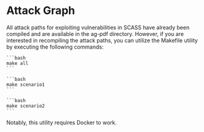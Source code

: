 # Attack Graph
All attack paths for exploiting vulnerabilities in SCASS have already been compiled and are available in the ag-pdf directory. However, if you are interested in recompiling the attack paths, you can utilize the Makefile utility by executing the following commands:

    ```bash
    make all
    ```

    ```bash
    make scenario1
    ```

    ```bash
    make scenario2
    ```

Notably, this utility requires Docker to work.
